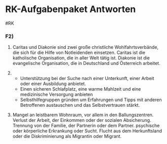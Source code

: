# RK-Aufgabenpaket Antworten
#RK 

### F2)

1. Caritas und Diakonie sind zwei große christliche Wohlfahrtsverbände, die sich für die Hilfe von Notleidenden einsetzen. Caritas ist die katholische Organisation, die in aller Welt tätig ist. Diakonie ist die evangelische Organisation, die in Deutschland und Österreich arbeitet.
2. 
	- Unterstützung bei der Suche nach einer Unterkunft, einer Arbeit oder einer Ausbildung anbietet.
	- Einen sicheren Schlafplatz, eine warme Mahlzeit und eine medizinische Versorgung anbieten
	- Selbsthilfegruppen gründen um Erfahrungen und Tipps mit anderen Betroffenen austauschen und das Selbstvertrauen stärkt.

3.
	Mangel an leistbarem Wohnraum, vor allem in den Ballungszentren.
	Verlust der Arbeit, der Einkommen oder der sozialen Absicherung.
	Trennung von der Familie, der Partnerin oder dem Partner.
	psychische oder körperliche Erkrankung oder Sucht.
	Flucht aus dem Herkunftsland oder die Diskriminierung als Migrantin oder Migrant.